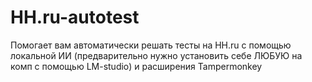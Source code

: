 # HH.ru-autotest
Помогает вам автоматически решать тесты на HH.ru с помощью локальной ИИ (предварительно нужно установить себе ЛЮБУЮ на комп с помощью LM-studio) и расширения Tampermonkey
